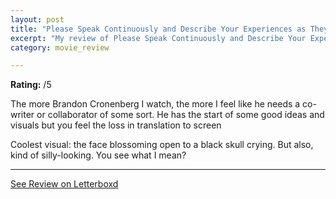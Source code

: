 ```yaml
---
layout: post
title: "Please Speak Continuously and Describe Your Experiences as They Come to You"
excerpt: "My review of Please Speak Continuously and Describe Your Experiences as They Come to You"
category: movie_review

---
```


**Rating:** /5

The more Brandon Cronenberg I watch, the more I feel like he needs a co-writer or collaborator of some sort. He has the start of some good ideas and visuals but you feel the loss in translation to screen

Coolest visual: the face blossoming open to a black skull crying. But also, kind of silly-looking. You see what I mean?

<hr>

[See Review on Letterboxd](https://boxd.it/4vc1fV)
